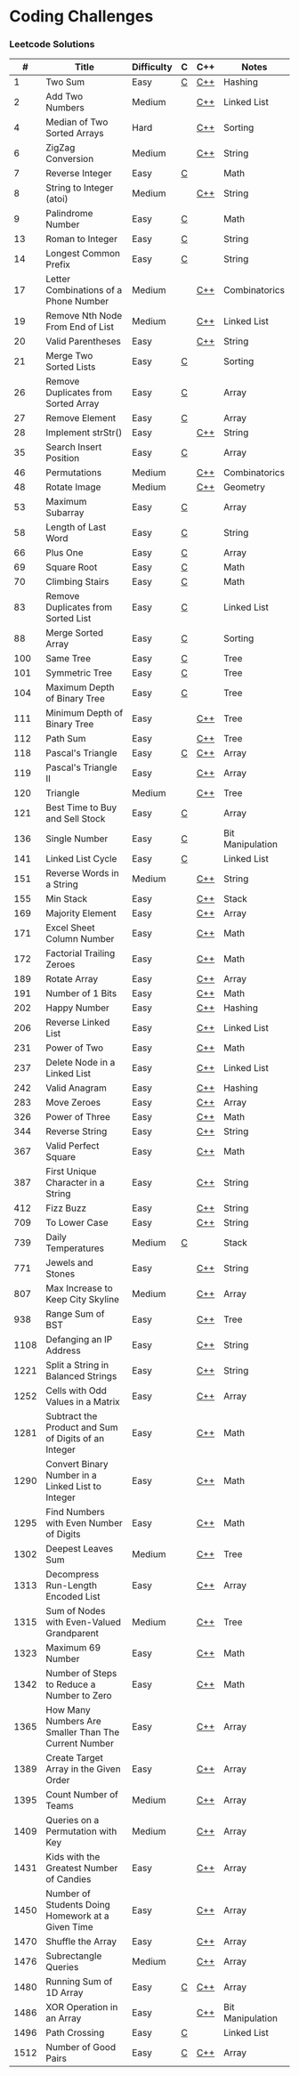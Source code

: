 # Coding Challenges

### Leetcode Solutions
| #    | Title                                                | Difficulty | C                                            | C++                                                                 | Notes            |
|------|------------------------------------------------------|------------|----------------------------------------------|---------------------------------------------------------------------|------------------|
| 1    | Two Sum                                              | Easy       | [C](c/two_sum.c)                             | [C++](cpp/two_sum.cpp)                                              | Hashing          |
| 2    | Add Two Numbers                                      | Medium     |                                              | [C++](cpp/add_two_numbers.cpp)                                      | Linked List      |
| 4    | Median of Two Sorted Arrays                          | Hard       |                                              | [C++](cpp/median_of_two_sorted_arrays.cpp)                          | Sorting          |
| 6    | ZigZag Conversion                                    | Medium     |                                              | [C++](cpp/zigzag_conversion.cpp)                                    | String           |
| 7    | Reverse Integer                                      | Easy       | [C](c/reverse_integer.c)                     |                                                                     | Math             |
| 8    | String to Integer (atoi)                             | Medium     |                                              | [C++](cpp/string_to_integer.cpp)                                    | String           |
| 9    | Palindrome Number                                    | Easy       | [C](c/palindrome_number.c)                   |                                                                     | Math             |
| 13   | Roman to Integer                                     | Easy       | [C](c/roman_to_integer.c)                    |                                                                     | String           |
| 14   | Longest Common Prefix                                | Easy       | [C](c/longest_common_prefix.c)               |                                                                     | String           |
| 17   | Letter Combinations of a Phone Number                | Medium     |                                              | [C++](cpp/letter_combinations_of_a_phone_number.cpp)                | Combinatorics    |
| 19   | Remove Nth Node From End of List                     | Medium     |                                              | [C++](cpp/remove_nth_node_from_end_of_list.cpp)                     | Linked List      |
| 20   | Valid Parentheses                                    | Easy       |                                              | [C++](cpp/valid_parentheses.cpp)                                    | String           |
| 21   | Merge Two Sorted Lists                               | Easy       | [C](c/merge_two_sorted_lists.c)              |                                                                     | Sorting          |
| 26   | Remove Duplicates from Sorted Array                  | Easy       | [C](c/remove_duplicates_from_sorted_array.c) |                                                                     | Array            |
| 27   | Remove Element                                       | Easy       | [C](c/remove_element.c)                      |                                                                     | Array            |
| 28   | Implement strStr()                                   | Easy       |                                              | [C++](cpp/implement_strstr.cpp)                                     | String           |
| 35   | Search Insert Position                               | Easy       | [C](c/search_insert_position.c)              |                                                                     | Array            |
| 46   | Permutations                                         | Medium     |                                              | [C++](cpp/permutations.cpp)                                         | Combinatorics    |
| 48   | Rotate Image                                         | Medium     |                                              | [C++](cpp/rotate_image.cpp)                                         | Geometry         |
| 53   | Maximum Subarray                                     | Easy       | [C](c/maximum_subarray.c)                    |                                                                     | Array            |
| 58   | Length of Last Word                                  | Easy       | [C](c/length_of_last_word.c)                 |                                                                     | String           |
| 66   | Plus One                                             | Easy       | [C](c/plus_one.c)                            |                                                                     | Array            |
| 69   | Square Root                                          | Easy       | [C](c/square_root.c)                         |                                                                     | Math             |
| 70   | Climbing Stairs                                      | Easy       | [C](c/climbing_stairs.c)                     |                                                                     | Math             |
| 83   | Remove Duplicates from Sorted List                   | Easy       | [C](c/remove_duplicates_from_sorted_list.c)  |                                                                     | Linked List      |
| 88   | Merge Sorted Array                                   | Easy       | [C](c/merge_sorted_array.c)                  |                                                                     | Sorting          |
| 100  | Same Tree                                            | Easy       | [C](c/same_tree.c)                           |                                                                     | Tree             |
| 101  | Symmetric Tree                                       | Easy       | [C](c/symmetric_tree.c)                      |                                                                     | Tree             |
| 104  | Maximum Depth of Binary Tree                         | Easy       | [C](c/maximum_depth_of_binary_tree.c)        |                                                                     | Tree             |
| 111  | Minimum Depth of Binary Tree                         | Easy       |                                              | [C++](cpp/minimum_depth_of_binary_tree.cpp)                         | Tree             |
| 112  | Path Sum                                             | Easy       |                                              | [C++](cpp/path_tree.cpp)                                            | Tree             |
| 118  | Pascal's Triangle                                    | Easy       | [C](c/pascals_triangle.c)                    | [C++](cpp/pascals_triangle.cpp)                                     | Array            |
| 119  | Pascal's Triangle II                                 | Easy       |                                              | [C++](cpp/pascals_triangle_ii.cpp)                                  | Array            |
| 120  | Triangle                                             | Medium     |                                              | [C++](cpp/triangle.cpp)                                             | Tree             |
| 121  | Best Time to Buy and Sell Stock                      | Easy       | [C](c/best_time_to_buy_and_sell_stock.c)     |                                                                     | Array            |
| 136  | Single Number                                        | Easy       | [C](c/single_number.c)                       |                                                                     | Bit Manipulation |
| 141  | Linked List Cycle                                    | Easy       | [C](c/linked_list_cycle.c)                   |                                                                     | Linked List      |
| 151  | Reverse Words in a String                            | Medium     |                                              | [C++](cpp/reverse_words_in_a_string.cpp)                            | String           |
| 155  | Min Stack                                            | Easy       |                                              | [C++](cpp/min_stack.cpp)                                            | Stack            |
| 169  | Majority Element                                     | Easy       |                                              | [C++](cpp/majority_element.cpp)                                     | Array            |
| 171  | Excel Sheet Column Number                            | Easy       |                                              | [C++](cpp/excel_sheet_column_number.cpp)                            | Math             |
| 172  | Factorial Trailing Zeroes                            | Easy       |                                              | [C++](cpp/factorial_cpp_zeroes.cpp)                                 | Math             |
| 189  | Rotate Array                                         | Easy       |                                              | [C++](cpp/rotate_array.cpp)                                         | Array            |
| 191  | Number of 1 Bits                                     | Easy       |                                              | [C++](cpp/number_of_one_bits.cpp)                                   | Math             |
| 202  | Happy Number                                         | Easy       |                                              | [C++](cpp/happy_number.cpp)                                         | Hashing          |
| 206  | Reverse Linked List                                  | Easy       |                                              | [C++](cpp/reverse_linked_list.cpp)                                  | Linked List      |
| 231  | Power of Two                                         | Easy       |                                              | [C++](cpp/power_of_two.cpp)                                         | Math             |
| 237  | Delete Node in a Linked List                         | Easy       |                                              | [C++](cpp/delete_node_in_a_linked_list.cpp)                         | Linked List      |
| 242  | Valid Anagram                                        | Easy       |                                              | [C++](cpp/valid_anagram.cpp)                                        | Hashing          |
| 283  | Move Zeroes                                          | Easy       |                                              | [C++](cpp/move_zeroes.cpp)                                          | Array            |
| 326  | Power of Three                                       | Easy       |                                              | [C++](cpp/power_of_three.cpp)                                       | Math             |
| 344  | Reverse String                                       | Easy       |                                              | [C++](cpp/reverse_string.cpp)                                       | String           |
| 367  | Valid Perfect Square                                 | Easy       |                                              | [C++](cpp/valid_perfect_square.cpp)                                 | Math             |
| 387  | First Unique Character in a String                   | Easy       |                                              | [C++](cpp/first_unique_character_in_a_string.cpp)                   | String           |
| 412  | Fizz Buzz                                            | Easy       |                                              | [C++](cpp/fizz_buzz.cpp)                                            | String           |
| 709  | To Lower Case                                        | Easy       |                                              | [C++](cpp/to_lower_case.cpp)                                        | String           |
| 739  | Daily Temperatures                                   | Medium     | [C](c/daily_temperatures.c)                  |                                                                     | Stack            |
| 771  | Jewels and Stones                                    | Easy       |                                              | [C++](cpp/jewels_and_stones.cpp)                                    | String           |
| 807  | Max Increase to Keep City Skyline                    | Medium     |                                              | [C++](cpp/max_increase_to_keep_city_skyline.cpp)                    | Array            |
| 938  | Range Sum of BST                                     | Easy       |                                              | [C++](cpp/range_sum_of_bst.cpp)                                     | Tree             |
| 1108 | Defanging an IP Address                              | Easy       |                                              | [C++](cpp/defanging_an_ip_address.cpp)                              | String           |
| 1221 | Split a String in Balanced Strings                   | Easy       |                                              | [C++](cpp/split_a_string_in_balanced_strings.cpp)                   | String           |
| 1252 | Cells with Odd Values in a Matrix                    | Easy       |                                              | [C++](cpp/cells_with_odd_values_in_a_matrix.cpp)                    | Array            |
| 1281 | Subtract the Product and Sum of Digits of an Integer | Easy       |                                              | [C++](cpp/subtract_the_product_and_sum_of_digits_of_an_integer.cpp) | Math             |
| 1290 | Convert Binary Number in a Linked List to Integer    | Easy       |                                              | [C++](cpp/convert_binary_number_in_a_linked_list_to_integer.cpp)    | Math             |
| 1295 | Find Numbers with Even Number of Digits              | Easy       |                                              | [C++](cpp/find_numbers_with_even_number_of_digits.cpp)              | Math             |
| 1302 | Deepest Leaves Sum                                   | Medium     |                                              | [C++](cpp/deepest_leaves_sum.cpp)                                   | Tree             |
| 1313 | Decompress Run-Length Encoded List                   | Easy       |                                              | [C++](cpp/decompress_run_length_encoded_list.cpp)                   | Array            |
| 1315 | Sum of Nodes with Even-Valued Grandparent            | Medium     |                                              | [C++](cpp/sum_of_nodes_with_even_valued_grandparent.cpp)            | Tree             |
| 1323 | Maximum 69 Number                                    | Easy       |                                              | [C++](cpp/maximum_69_number.cpp)                                    | Math             |
| 1342 | Number of Steps to Reduce a Number to Zero           | Easy       |                                              | [C++](cpp/number_of_steps_to_reduce_a_number_to_zero.cpp)           | Math             |
| 1365 | How Many Numbers Are Smaller Than The Current Number | Easy       |                                              | [C++](cpp/how_many_numbers_are_smaller_than_the_current_number.cpp) | Array            |
| 1389 | Create Target Array in the Given Order               | Easy       |                                              | [C++](cpp/create_target_array_in_the_given_order.cpp)               | Array            |
| 1395 | Count Number of Teams                                | Medium     |                                              | [C++](cpp/count_number_of_teams.cpp)                                | Array            |
| 1409 | Queries on a Permutation with Key                    | Medium     |                                              | [C++](cpp/queries_on_a_permutation_with_key.cpp)                    | Array            |
| 1431 | Kids with the Greatest Number of Candies             | Easy       |                                              | [C++](cpp/kids_with_the_greatest_number_of_candies.cpp)             | Array            |
| 1450 | Number of Students Doing Homework at a Given Time    | Easy       |                                              | [C++](cpp/number_of_students_doing_homework_at_a_given_time.cpp)    | Array            |
| 1470 | Shuffle the Array                                    | Easy       |                                              | [C++](cpp/shuffle_the_array.cpp)                                    | Array            |
| 1476 | Subrectangle Queries                                 | Medium     |                                              | [C++](cpp/subrectangle_queries.cpp)                                 | Array            |
| 1480 | Running Sum of 1D Array                              | Easy       | [C](c/running_sum_of_array.c)                | [C++](cpp/running_sum_of_array.cpp)                                 | Array            |
| 1486 | XOR Operation in an Array                            | Easy       |                                              | [C++](cpp/xor_operation_in_an_array.cpp)                            | Bit Manipulation |
| 1496 | Path Crossing                                        | Easy       | [C](c/path_crossing.c)                       |                                                                     | Linked List      |
| 1512 | Number of Good Pairs                                 | Easy       | [C](c/number_of_good_pairs.c)                | [C++](cpp/number_of_good_pairs.cpp)                                 | Array            |
